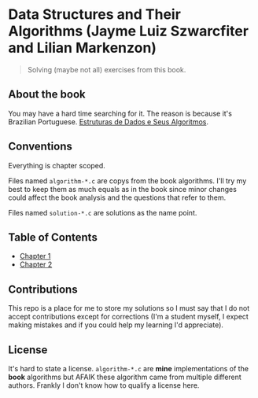 # Data Structures and Their Algorithms (Jayme Luiz Szwarcfiter and Lilian Markenzon)

> Solving (maybe not all) exercises from this book.

## About the book

You may have a hard time searching for it. The reason is because it's Brazilian Portuguese. [Estruturas de Dados e Seus Algoritmos](https://www.amazon.com.br/Estruturas-Dados-Algoritmos-Jayme-Szwarcfiter/dp/852161750X).

## Conventions

Everything is chapter scoped.

Files named `algorithm-*.c` are copys from the book algorithms. I'll try my best to keep them as much equals as in the book since minor changes could affect the book analysis and the questions that refer to them.

Files named `solution-*.c` are solutions as the name point.

## Table of Contents

- [Chapter 1](chapter-1/README.md)
- [Chapter 2](chapter-2/README.md)

## Contributions

This repo is a place for me to store my solutions so I must say that I do not accept contributions except for corrections (I'm a student myself, I expect making mistakes and if you could help my learning I'd appreciate).

## License

It's hard to state a license. `algorithm-*.c` are **mine** implementations of the **book** algorithms but AFAIK these algorithm came from multiple different authors. Frankly I don't know how to qualify a license here.
